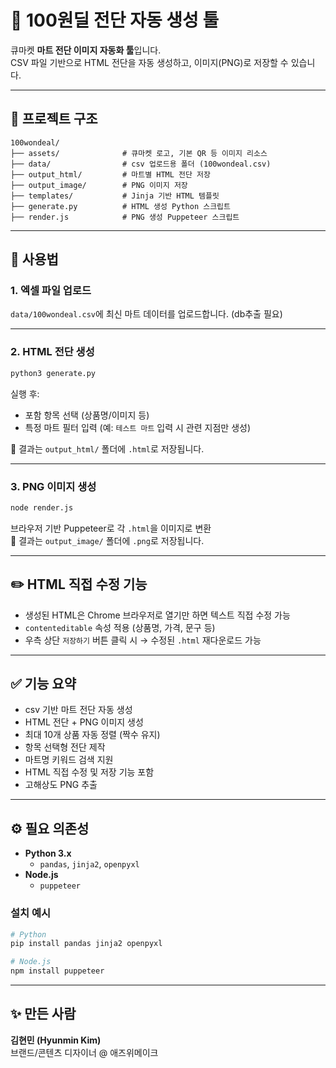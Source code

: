 # 🧾 100원딜 전단 자동 생성 툴

큐마켓 **마트 전단 이미지 자동화 툴**입니다.  
CSV 파일 기반으로 HTML 전단을 자동 생성하고, 이미지(PNG)로 저장할 수 있습니다.

---

## 📁 프로젝트 구조

```
100wondeal/
├── assets/              # 큐마켓 로고, 기본 QR 등 이미지 리소스
├── data/                # csv 업로드용 폴더 (100wondeal.csv)
├── output_html/         # 마트별 HTML 전단 저장
├── output_image/        # PNG 이미지 저장
├── templates/           # Jinja 기반 HTML 템플릿
├── generate.py          # HTML 생성 Python 스크립트
├── render.js            # PNG 생성 Puppeteer 스크립트
```

---

## 🚀 사용법

### 1. 엑셀 파일 업로드

`data/100wondeal.csv`에 최신 마트 데이터를 업로드합니다. (db추출 필요)

---

### 2. HTML 전단 생성

```bash
python3 generate.py
```

실행 후:

- 포함 항목 선택 (상품명/이미지 등)
- 특정 마트 필터 입력 (예: `테스트 마트` 입력 시 관련 지점만 생성)

📂 결과는 `output_html/` 폴더에 `.html`로 저장됩니다.

---

### 3. PNG 이미지 생성

```bash
node render.js
```

브라우저 기반 Puppeteer로 각 `.html`을 이미지로 변환  
📂 결과는 `output_image/` 폴더에 `.png`로 저장됩니다.

---

## ✏️ HTML 직접 수정 기능

- 생성된 HTML은 Chrome 브라우저로 열기만 하면 텍스트 직접 수정 가능
- `contenteditable` 속성 적용 (상품명, 가격, 문구 등)
- 우측 상단 `저장하기` 버튼 클릭 시 → 수정된 `.html` 재다운로드 가능

---

## ✅ 기능 요약

- csv 기반 마트 전단 자동 생성
- HTML 전단 + PNG 이미지 생성
- 최대 10개 상품 자동 정렬 (짝수 유지)
- 항목 선택형 전단 제작
- 마트명 키워드 검색 지원
- HTML 직접 수정 및 저장 기능 포함
- 고해상도 PNG 추출

---

## ⚙️ 필요 의존성

- **Python 3.x**
  - `pandas`, `jinja2`, `openpyxl`
- **Node.js**
  - `puppeteer`

### 설치 예시

```bash
# Python
pip install pandas jinja2 openpyxl

# Node.js
npm install puppeteer
```

---

## ✨ 만든 사람

**김현민 (Hyunmin Kim)**  
브랜드/콘텐츠 디자이너 @ 애즈위메이크
